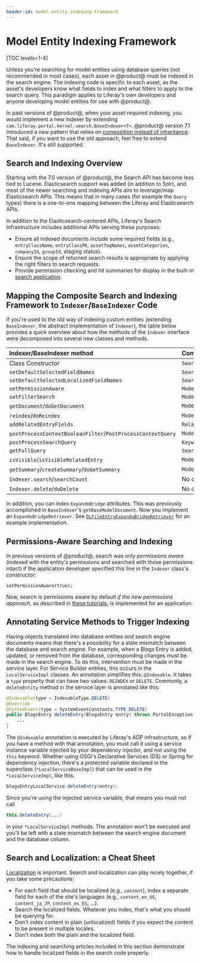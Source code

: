 ```yaml
---
header-id: model-entity-indexing-framework
---
```


# Model Entity Indexing Framework

[TOC levels=1-4]

Unless you're searching for model entities using database queries (not
recommended in most cases), each asset in @product@ must be indexed in the
search engine. The indexing code is specific to each asset, as the asset's
developers know what fields to index and what filters to apply to the search
query. This paradigm applies to Liferay's own developers and anyone developing
model entities for use with @product@.

In past versions of @product@, when your asset required indexing, you would
implement a new Indexer by extending
`com.liferay.portal.kernel.search.BaseIndexer<T>`. @product@ version 7.1
introduced a new pattern that relies on 
[composition instead of inheritance](https://stackoverflow.com/questions/2399544/difference-between-inheritance-and-composition).
That said, if you want to use the old approach, feel free to extend
`BaseIndexer`. It's still supported. 

## Search and Indexing Overview

Starting with the 7.0 version of @product@, the Search API has become less tied
to Lucene. Elasticsearch support was added (in addition to Solr), and most of
the newer searching and indexing APIs aim to leverage/map Elasticsearch APIs.
This means that in many cases (for example the `Query` types) there is
a one-to-one mapping between the Liferay and Elasticsearch APIs.

In addition to the Elasticsearch-centered APIs, Liferay's Search Infrastructure
includes additional APIs serving these purposes: 

-   Ensure all indexed documents include some required fields (e.g., 
    `entryClassName`, `entryClassPK`, `assetTagNames`, `assetCategories`,
    `companyId`, `groupId`, staging status). 
-   Ensure the scope of returned search results is appropriate by applying 
    the right filters to search requests. 
-   Provide permission checking and hit summaries for display in the built-in
    [search application](/docs/7-2/user/-/knowledge_base/u/search).

## Mapping the Composite Search and Indexing Framework to `Indexer`/`BaseIndexer` Code

If you're used to the old way of indexing custom entities (extending
`BaseIndexer`, the abstract implementation of `Indexer`), the table below
provides a quick overview about how the methods of the `Indexer` interface were
decomposed into several new classes and methods.

|  Indexer/BaseIndexer method | Composite Indexer Equivalent | Example |
| :-------------------------- | :-------------------------- | :--------------- |
|  Class Constructor | `SearchRegistrar` | [`BlogsEntrySearchRegistrar`](https://github.com/liferay/liferay-portal/blob/7.2.0-gal/modules/apps/blogs/blogs-service/src/main/java/com/liferay/blogs/internal/search/BlogsEntrySearchRegistrar.java) |
|  `setDefaultSelectedFieldNames` | `SearchRegistrar.activate` | [`BlogsEntrySearchRegistrar`](https://github.com/liferay/liferay-portal/blob/7.2.0-gal/modules/apps/blogs/blogs-service/src/main/java/com/liferay/blogs/internal/search/BlogsEntrySearchRegistrar.java) |
|  `setDefaultSelectedLocalizedFieldNames` | `SearchRegistrar.activate` | [`BlogsEntrySearchRegistrar`](https://github.com/liferay/liferay-portal/blob/7.2.0-gal/modules/apps/blogs/blogs-service/src/main/java/com/liferay/blogs/internal/search/BlogsEntrySearchRegistrar.java) |
|  `setPermissionAware`  | `ModelResourcePermissionRegistrar` | [`DLFileEntryModelResourcePermissionRegistrar`](https://github.com/liferay/liferay-portal/blob/7.2.0-gal/modules/apps/document-library/document-library-service/src/main/java/com/liferay/document/library/internal/security/permission/resource/DLFileEntryModelResourcePermissionRegistrar.java) |
|   `setFilterSearch` | `ModelResourcePermissionRegistrar` | [`DLFileEntryModelResourcePermissionRegistrar`](https://github.com/liferay/liferay-portal/blob/7.2.0-gal/modules/apps/document-library/document-library-service/src/main/java/com/liferay/document/library/internal/security/permission/resource/DLFileEntryModelResourcePermissionRegistrar.java) |
|  `getDocument`/`doGetDocument` | `ModelDocumentContributor` | [`BlogsEntryModelDocumentContributor`](https://github.com/liferay/liferay-portal/blob/7.2.0-gal/modules/apps/blogs/blogs-service/src/main/java/com/liferay/blogs/internal/search/spi/model/index/contributor/BlogsEntryModelDocumentContributor.java)
|  `reindex`/`doReindex` | `ModelIndexerWriterContributor` | [`BlogsEntryModelIndexerWriterContributor`](https://github.com/liferay/liferay-portal/blob/7.2.0-gal/modules/apps/blogs/blogs-service/src/main/java/com/liferay/blogs/internal/search/spi/model/index/contributor/BlogsEntryModelIndexerWriterContributor.java)
|  `addRelatedEntryFields` | `RelatedEntryIndexer` | [`DLFileEntryRelatedEntryIndexer`](https://github.com/liferay/liferay-portal/blob/7.2.0-gal/modules/apps/document-library/document-library-service/src/main/java/com/liferay/document/library/internal/search/DLFileEntryRelatedEntryIndexer.java)
|  `postProcessContextBooleanFilter`/`PostProcessContextQuery` | `ModelPreFilterContributor` | [`BlogsEntryModelPreFilterContributor`](https://github.com/liferay/liferay-portal/blob/7.2.0-gal/modules/apps/blogs/blogs-service/src/main/java/com/liferay/blogs/internal/search/spi/model/query/contributor/BlogsEntryModelPreFilterContributor.java) |
|   `postProcessSearchQuery` | `KeywordQueryContributor` | [`BlogsEntryKeywordQueryContributor`](https://github.com/liferay/liferay-portal/blob/7.2.0-gal/modules/apps/blogs/blogs-service/src/main/java/com/liferay/blogs/internal/search/spi/model/query/contributor/BlogsEntryKeywordQueryContributor.java) |
|  `getFullQuery` | `SearchContextContributor` | [`DLFileEntryModelSearchContextContributor`](https://github.com/liferay/liferay-portal/blob/7.2.0-gal/modules/apps/document-library/document-library-service/src/main/java/com/liferay/document/library/internal/search/DLFileEntryModelSearchContextContributor.java) |
|  `isVisible`/`isVisibleRelatedEntry` | `ModelVisibilityContributor` | [`BlogsEntryModelVisibilityContributor`](https://github.com/liferay/liferay-portal/blob/7.2.0-gal/modules/apps/blogs/blogs-service/src/main/java/com/liferay/blogs/internal/search/spi/model/result/contributor/BlogsEntryModelVisibilityContributor.java) |
|  `getSummary`/`createSummary`/`doGetSummary` | `ModelSummaryContributor` | [`BlogsEntryModelSummaryContributor`](https://github.com/liferay/liferay-portal/blob/7.2.0-gal/modules/apps/blogs/blogs-service/src/main/java/com/liferay/blogs/internal/search/spi/model/result/contributor/BlogsEntryModelSummaryContributor.java) |
|  `Indexer.search`/`searchCount` | No change | [`BlogEntriesDisplayContext`](https://github.com/liferay/liferay-portal/blob/7.2.0-gal/modules/apps/blogs/blogs-web/src/main/java/com/liferay/blogs/web/internal/display/context/BlogEntriesDisplayContext.java) |	
|  `Indexer.delete`/`doDelete` | No change | [`MBMessageLocalServiceImpl.deleteMessage`](https://github.com/liferay/liferay-portal/blob/7.2.0-gal/modules/apps/message-boards/message-boards-service/src/main/java/com/liferay/message/boards/service/impl/MBMessageLocalServiceImpl.java#L703) |

In addition, you can index `ExpandoBridge` attributes. This was previously
accomplished in `BaseIndexer`'s `getBaseModelDocument`. Now you implement an
`ExpandoBridgeRetriever`. See 
[`DLFileEntryExpandoBridgeRetriever`](https://github.com/liferay/liferay-portal/blob/7.2.0-gal/modules/apps/document-library/document-library-service/src/main/java/com/liferay/document/library/internal/search/DLFileEntryExpandoBridgeRetriever.java)
for an example implementation.

## Permissions-Aware Searching and Indexing

In previous versions of @product@, search was only _permissions
aware_ (indexed with the entity's permissions and searched with those
permissions intact) if the application developer specified this line in the
`Indexer` class's constructor:

    setPermissionAware(true);

Now, search is permissions aware by default _if the new permissions approach_,
as described in
[these tutorials](/docs/7-2/frameworks/-/knowledge_base/f/defining-application-permissions), 
is implemented for an application.

## Annotating Service Methods to Trigger Indexing

Having objects translated into database entities _and_ search engine documents
means that there's a possibility for a state mismatch between the database and
search engine. For example, when a Blogs Entry is added, updated, or removed from
the database, corresponding changes must be made in the search engine. To do
this, intervention must be made in the service layer. For Service Builder
entities, this occurs in the `LocalServiceImpl` classes. An annotation
simplifies this: `@Indexable`. It takes a `type` property that can have two
values: `REINDEX` or `DELETE`. Commonly, a `deleteEntity` method in the service
layer is annotated like this:

```java
@Indexable(type = IndexableType.DELETE)
@Override
@SystemEvent(type = SystemEventConstants.TYPE_DELETE)
public BlogsEntry deleteEntry(BlogsEntry entry) throws PortalException {
    ...
}
```

The `@Indexable` annotation is executed by Liferay's AOP infrastructure, so if
you have a method with that annotation, you must call it using a service
instance variable injected by your dependency injector, and not using the `this`
keyword. Whether using OSGi's Declarative Services (DS) or Spring for dependency
injection, there's a protected variable declared in the superclass
(`*LocalServiceBaseImpl`) that can be used in the `*LocalServiceImpl`, like
this.

```java
blogsEntryLocalService.deleteEntry(entry);
```

Since you're using the injected service variable, that means you must not call

```java
this.deleteEntry(...) 
```

in your `*LocalServiceImpl` methods. The annotation won't be executed and you'll
be left with a state mismatch between the search engine document and the
database column.

## Search and Localization: a Cheat Sheet

[Localization](/docs/7-2/frameworks/-/knowledge_base/f/localization) is
important. Search and localization can play nicely together, if you take some
precautions:

- For each field that should be localized (e.g., `content`), index a separate
  field for each of the site's languages (e.g., `content_en_US`,
  `content_ja_JP`, `content_es_ES`, ...).
- Search the localized fields. Whatever you index, that's what you should be
  querying for.
- Don't index content in plain (unlocalized) fields if you expect the content to
  be present in multiple locales.
- Don't index both the plain and the localized field.

The indexing and searching articles included in this section demonstrate how to
handle localized fields in the search code properly. 
